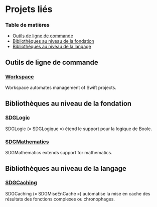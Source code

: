 <!--
 🇫🇷FR Projets liés.md

 This source file is part of the SDGLogic open source project.
 https://sdggiesbrecht.github.io/SDGLogic/macOS

 Copyright ©2017 Jeremy David Giesbrecht and the SDGLogic project contributors.

 Soli Deo gloria.

 Licensed under the Apache Licence, Version 2.0.
 See http://www.apache.org/licenses/LICENSE-2.0 for licence information.
 -->

# Projets liés

### Table de matières

- [Outils de ligne de commande](#Outils‐de‐ligne‐de‐commande)
- [Bibliothèques au niveau de la fondation](#Bibliothèques‐au‐niveau‐de‐la‐fondation)
- [Bibliothèques au niveau de la langage](#Bibliothèques‐au‐niveau‐de‐la‐langage)

## <a name="Outils‐de‐ligne‐de‐commande">Outils de ligne de commande</a>

### [Workspace](https://github.com/SDGGiesbrecht/Workspace#workspace)

Workspace automates management of Swift projects.

## <a name="Bibliothèques‐au‐niveau‐de‐la‐fondation">Bibliothèques au niveau de la fondation</a>

### [SDGLogic](https://sdggiesbrecht.github.io/SDGLogic/macOS)

SDGLogic (« SDGLogique ») étend le support pour la logique de Boole.

### [SDGMathematics](https://sdggiesbrecht.github.io/SDGMathematics/macOS)

SDGMathematics extends support for mathematics.

## <a name="Bibliothèques‐au‐niveau‐de‐la‐langage">Bibliothèques au niveau de la langage</a>

### [SDGCaching](https://sdggiesbrecht.github.io/SDGCaching/macOS)

SDGCaching (« SDGMiseEnCache ») automatise la mise en cache des résultats des fonctions complexes ou chronophages.
